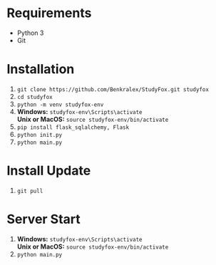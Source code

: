 # Requirements
- Python 3
- Git

# Installation
1. `git clone https://github.com/Benkralex/StudyFox.git studyfox`
2. `cd studyfox`
3. `python -m venv studyfox-env`
4. **Windows:** `studyfox-env\Scripts\activate`\
   **Unix or MacOS:** `source studyfox-env/bin/activate`
5. `pip install flask_sqlalchemy, Flask`
6. `python init.py`
7. `python main.py`

# Install Update
1. `git pull`

# Server Start
1. **Windows:** `studyfox-env\Scripts\activate`\
   **Unix or MacOS:** `source studyfox-env/bin/activate`
2. `python main.py`
